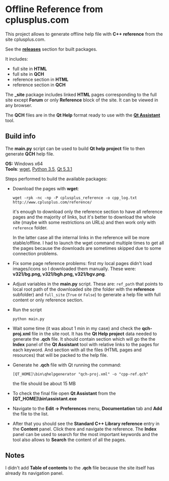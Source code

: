 
# Offline Reference from cplusplus.com 

This project allows to generate offline help file with **C++ reference** from the site cplusplus.com.

See the [**releases**](https://github.com/mortalis13/cplusplus.com-reference-offline/releases) section for built packages.

It includes:

- full site in **HTML**
- full site in **QCH**
- reference section in **HTML**
- reference section in **QCH**

The **_site** package includes linked **HTML** pages corresponding to the full site except **Forum** or only **Reference** block of the site. It can be viewed in any browser.

The **QCH** files are in the **Qt Help** format ready to use with the [**Qt Assistant**](http://doc.qt.io/qt-5/assistant-quick-guide.html) tool.

## Build info

The **main.py** script can be used to build **Qt help project** file to then generate **QCH** help file.

**OS:** Windows x64 <br>
**Tools**: [wget](http://gnuwin32.sourceforge.net/packages/wget.htm), [Python 3.5](https://www.python.org/downloads/release/python-350/), [Qt 5.3.1](https://download.qt.io/archive/qt/5.3/5.3.1/)

Steps performed to build the available packages:

- Download the pages with **wget**:

      wget -rpk -nc -np -P cplusplus_reference -o cpp_log.txt http://www.cplusplus.com/reference/

  it's enough to download only the reference section to have all reference pages and the majority of links, but it's better to download the whole site (maybe with some restrictions on URLs) and then work only with `reference` folder.
  
  In the latter case all the internal links in the reference will be more stable/offline. I had to launch the wget command multiple times to get all the pages because the downloads are sometimes skipped due to some connection problems.
  
- Fix some page reference problems: first my local pages didn't load images/icons so I downloaded them manually. These were: **v321/bg.png, v321/bgh.png, v321/bgv.png**.

- Adjust variables in the **main.py** script. These are: `ref_path` that points to local root path of the downloaded site (the folder with the **reference** subfolder) and `full_site` (`True` or `False`) to generate a help file with full content or only reference section.

- Run the script

      python main.py

- Wait some time (it was about 1 min in my case) and check the **qch-proj.xml** file in the site root. It has the **Qt Help project** data needed to generate the **.qch** file. It should contain **<keywords>** section which will go the the **Index** panel of the **Qt Assistant** tool with relative links to the pages for each keyword. And **<files>** section with all the files (HTML pages and resources) that will be packed to the help file.

- Generate he **.qch** file with Qt running the command:

      [QT_HOME]\bin\qhelpgenerator "qch-proj.xml" -o "cpp-ref.qch"

  the file should be about 15 MB

- To check the final file open **Qt Assistant** from the **[QT_HOME]\bin\assistant.exe**

- Navigate to the **Edit -> Preferences** menu, **Documentation** tab and **Add** the file to the list.

- After that you should see the **Standard C++ Library reference** entry in the **Content** panel. Click there and navigate the reference. The **Index** panel can be used to search for the most important keywords and the tool also allows to **Search** the content of all the pages.

## Notes

I didn't add **Table of contents** to the **.qch** file because the site itself has already its navigation panel.
